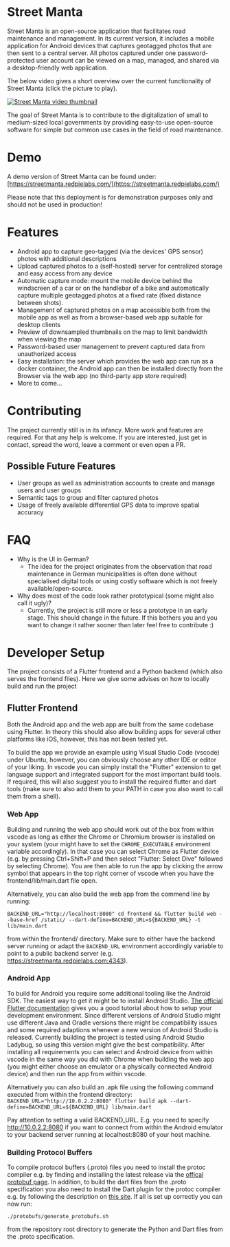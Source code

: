# Street Manta
Street Manta is an open-source application that facilitates road maintenance and management. In its current version, it includes a mobile application for Android devices that captures geotagged photos that are then sent to a central server. All photos captured under one password-protected user account can be viewed on a map, managed, and shared via a desktop-friendly web application.

The below video gives a short overview over the current functionality of Street Manta (click the picture to play).

[![Street Manta video thumbnail](http://img.youtube.com/vi/LJVJ2vrBVyU/0.jpg)](http://www.youtube.com/watch?v=LJVJ2vrBVyU "Street Manta")

The goal of Street Manta is to contribute to the digitalization of small to medium-sized local governments by providing easy-to-use open-source software for simple but common use cases in the field of road maintenance. 

# Demo
A demo version of Street Manta can be found under:
[https://streetmanta.redpielabs.com/](https://streetmanta.redpielabs.com/)

Please note that this deployment is for demonstration purposes only and should not be used in production!

# Features
- Android app to capture geo-tagged (via the devices' GPS sensor) photos with additional descriptions
- Upload captured photos to a (self-hosted) server for centralized storage and easy access from any device
- Automatic capture mode: mount the mobile device behind the windscreen of a car or on the handlebar of a bike and automatically capture multiple geotagged photos at a fixed rate (fixed distance between shots).
- Management of captured photos on a map accessible both from the mobile app as well as from a browser-based web app suitable for desktop clients
- Preview of downsampled thumbnails on the map to limit bandwidth when viewing the map
- Password-based user management to prevent captured data from unauthorized access
- Easy installation: the server which provides the web app can run as a docker container, the Android app can then be installed directly from the Browser via the web app (no third-party app store required)
- More to come...

# Contributing
The project currently still is in its infancy. More work and features are required. For that any help is welcome. If you are interested, just get in contact, spread the word, leave a comment or even open a PR.

## Possible Future Features
- User groups as well as administration accounts to create and manage users and user groups
- Semantic tags to group and filter captured photos
- Usage of freely available differential GPS data to improve spatial accuracy

# FAQ
- Why is the UI in German?
   - The idea for the project originates from the observation that road maintenance in German municipalities is often done without specialised digital tools or using costly software which is not freely available/open-source.
- Why does most of the code look rather prototypical (some might also call it ugly)?
    - Currently, the project is still more or less a prototype in an early stage. This should change in the future. If this bothers you and you want to change it rather sooner than later feel free to contribute :) 

# Developer Setup
The project consists of a Flutter frontend and a Python backend (which also serves the frontend files). Here we give some advises on how to locally build and run the project

## Flutter Frontend
Both the Android app and the web app are built from the same codebase using Flutter. In theory this should also allow building apps for several other platforms like iOS, however, this has not been tested yet.

To build the app we provide an example using Visual Studio Code (vscode) under Ubuntu, however, you can obviously choose any other IDE or editor of your liking. In vscode you can simply install the "Flutter" extension to get language support and integrated support for the most important build tools. If required, this will also suggest you to install the required flutter and dart tools (make sure to also add them to your PATH in case you also want to call them from a shell).

### Web App
Building and running the web app should work out of the box from within vscode as long as either the Chrome or Chromium browser is installed on your system (your might have to set the `CHROME_EXECUTABLE` environment variable accordingly). In that case you can select Chrome as Flutter device (e.g. by pressing Ctrl+Shift+P and then select "Flutter: Select Dive" followed by selecting Chrome). You are then able to run the app by clicking the arrow symbol that appears in the top right corner of vscode when you have the frontend/lib/main.dart file open.

Alternatively, you can also build the web app from the commend line by running:

`BACKEND_URL="http://localhost:8080" cd frontend && flutter build web --base-href /static/ --dart-define=BACKEND_URL=${BACKEND_URL} -t lib/main.dart`

 from within the frontend/ directory. Make sure to either have the backend server running or adapt the `BACKEND_URL` environment accordingly variable to point to a public backend server (e.g. https://streetmanta.redpielabs.com:4343).

### Android App
To build for Android you require some additional tooling like the Android SDK. The easiest way to get it might be to install Android Studio. [The official Flutter documentation](https://docs.flutter.dev/get-started/install/linux/android) gives you a good tutorial about how to setup your development environment. Since different versions of Android Studio might use different Java and Gradle versions there might be compatibility issues and some required adaptions whenever a new version of Android Studio is released. Currently building the project is tested using Android Studio Ladybug, so using this version might give the best compatibility. After installing all requirements you can select and Android device from within vscode in the same way you did with Chrome when building the web app (you might either choose an emulator or a physically connected Android device) and then run the app from within vscode.

Alternatively you can also build an .apk file using the following command executed from within the frontend directory:
`BACKEND_URL="http://10.0.2.2:8080" flutter build apk --dart-define=BACKEND_URL=${BACKEND_URL} lib/main.dart`

Pay attention to setting a valid BACKEND_URL. E.g. you need to specify http://10.0.2.2:8080 if you want to connect from within the Android emulator to your backend server running at localhost:8080 of your host machine.

### Building Protocol Buffers
To compile protocol buffers (.proto) files you need to install the protoc compiler e.g. by finding and installing the latest release via the [offical protobuf page](https://protobuf.dev/downloads/). In addition, to build the dart files from the .proto specification you also need to install the Dart plugin for the protoc compiler e.g. by following the description on [this site](https://github.com/google/protobuf.dart/tree/master/protoc_plugin#how-to-build). If all is set up correctly you can now run:

`./protobufs/generate_protobufs.sh` 

from the repository root directory to generate the Python and Dart files from the .proto specification.